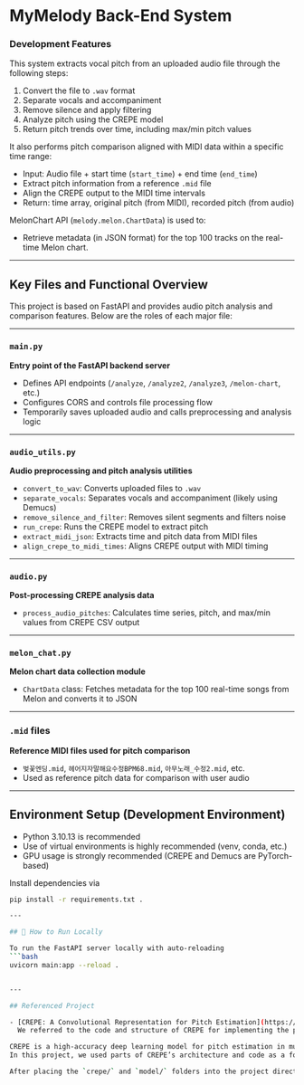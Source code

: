 # MyMelody Back-End System

### Development Features

This system extracts vocal pitch from an uploaded audio file through the following steps:

1. Convert the file to `.wav` format  
2. Separate vocals and accompaniment  
3. Remove silence and apply filtering  
4. Analyze pitch using the CREPE model  
5. Return pitch trends over time, including max/min pitch values  

It also performs pitch comparison aligned with MIDI data within a specific time range:

- Input: Audio file + start time (`start_time`) + end time (`end_time`)  
- Extract pitch information from a reference `.mid` file  
- Align the CREPE output to the MIDI time intervals  
- Return: time array, original pitch (from MIDI), recorded pitch (from audio)

MelonChart API (`melody.melon.ChartData`) is used to:
- Retrieve metadata (in JSON format) for the top 100 tracks on the real-time Melon chart.

---

## Key Files and Functional Overview

This project is based on FastAPI and provides audio pitch analysis and comparison features. Below are the roles of each major file:

---

### `main.py`  
**Entry point of the FastAPI backend server**

- Defines API endpoints (`/analyze`, `/analyze2`, `/analyze3`, `/melon-chart`, etc.)
- Configures CORS and controls file processing flow
- Temporarily saves uploaded audio and calls preprocessing and analysis logic

---

### `audio_utils.py`  
**Audio preprocessing and pitch analysis utilities**

- `convert_to_wav`: Converts uploaded files to `.wav`  
- `separate_vocals`: Separates vocals and accompaniment (likely using Demucs)  
- `remove_silence_and_filter`: Removes silent segments and filters noise  
- `run_crepe`: Runs the CREPE model to extract pitch  
- `extract_midi_json`: Extracts time and pitch data from MIDI files  
- `align_crepe_to_midi_times`: Aligns CREPE output with MIDI timing

---

### `audio.py`  
**Post-processing CREPE analysis data**

- `process_audio_pitches`: Calculates time series, pitch, and max/min values from CREPE CSV output

---

### `melon_chat.py`  
**Melon chart data collection module**

- `ChartData` class: Fetches metadata for the top 100 real-time songs from Melon and converts it to JSON

---

### `.mid` files  
**Reference MIDI files used for pitch comparison**

- `벚꽃엔딩.mid`, `헤어지자말해요수정BPM68.mid`, `아무노래_수정2.mid`, etc.  
- Used as reference pitch data for comparison with user audio

---

## Environment Setup (Development Environment)

- Python 3.10.13 is recommended  
- Use of virtual environments is highly recommended (venv, conda, etc.)  
- GPU usage is strongly recommended (CREPE and Demucs are PyTorch-based)  


Install dependencies via
```bash
pip install -r requirements.txt .

---

## 🔧 How to Run Locally

To run the FastAPI server locally with auto-reloading
```bash
uvicorn main:app --reload .


---

## Referenced Project

- [CREPE: A Convolutional Representation for Pitch Estimation](https://github.com/marl/crepe.git)  
  We referred to the code and structure of CREPE for implementing the pitch detection functionality.

CREPE is a high-accuracy deep learning model for pitch estimation in music information retrieval (MIR).  
In this project, we used parts of CREPE’s architecture and code as a foundation, and extended it with our own features and processing steps.

After placing the `crepe/` and `model/` folders into the project directory, you must install CREPE locally using the `setup.py` inside the folder.
